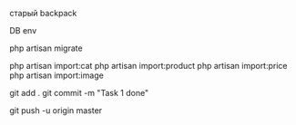 старый backpack


DB env

php artisan migrate

php artisan import:cat
php artisan import:product
php artisan import:price
php artisan import:image



git add .
git commit -m "Task 1 done"

git push -u origin master


